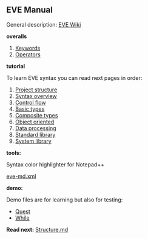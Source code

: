 ## EVE Manual

General description: [EVE Wiki](https://github.com/sage-code/eve/wiki)

**overalls**

1. [Keywords](keywords.md)
1. [Operators](operators.md)

**tutorial**

To learn EVE syntax you can read next pages in order:

1. [Project structure](structure.md)
1. [Syntax overview](overview.md)
1. [Control flow](control.md)
1. [Basic types](basic.md)
1. [Composite types](composite.md)
1. [Object oriented](classes.md)
1. [Data processing](processing.md)
1. [Standard library](standard.md)
1. [System library](system.md)

**tools:**

Syntax color highlighter for Notepad++

[eve-md.xml](../tools/eve-md.xml)

**demo:**

Demo files are for learning but also for testing:

* [Quest](../demo/quest.eve)
* [While](../demo/while.eve)

**Read next:** [Structure.md](structure.md)
